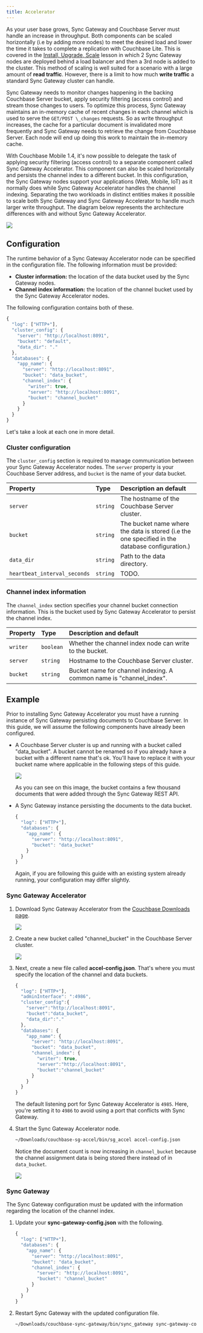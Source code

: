 ```yaml
---
title: Accelerator
---
```


As your user base grows, Sync Gateway and Couchbase Server must handle an increase in throughput. Both components can be scaled horizontally (i.e by adding more nodes) to meet the desired load and lower the time it takes to complete a replication with Couchbase Lite. This is covered in the [Install, Upgrade, Scale](../../../../current/training/deploy/install/index.html) lesson in which 2 Sync Gateway nodes are deployed behind a load balancer and then a 3rd node is added to the cluster. This method of scaling is well suited for a scenario with a large amount of **read traffic**. However, there is a limit to how much **write traffic** a standard Sync Gateway cluster can handle.

Sync Gateway needs to monitor changes happening in the backing Couchbase Server bucket, apply security filtering (access control) and stream those changes to users. To optimize this process, Sync Gateway maintains an in-memory cache of recent changes in each channel which is used to serve the `GET/POST \_changes` requests. So as write throughput increases, the cache for a particular document is invalidated more frequently and Sync Gateway needs to retrieve the change from Couchbase Server. Each node will end up doing this work to maintain the in-memory cache.

With Couchbase Mobile 1.4, it's now possible to delegate the task of applying security filtering (access control) to a separate component called Sync Gateway Accelerator. This component can also be scaled horizontally and persists the channel index to a different bucket. In this configuration, the Sync Gateway nodes support your applications (Web, Mobile, IoT) as it normally does while Sync Gateway Accelerator handles the channel indexing. Separating the two workloads in distinct entities makes it possible to scale both Sync Gateway and Sync Gateway Accelerator to handle much larger write throughput. The diagram below represents the architecture differences with and without Sync Gateway Accelerator.

![](img/data_flow_overview.png)

## Configuration

The runtime behavior of a Sync Gateway Accelerator node can be specified in the configuration file. The following information must be provided:

  - **Cluster information:** the location of the data bucket used by the Sync Gateway nodes.
  - **Channel index information:** the location of the channel bucket used by the Sync Gateway Accelerator nodes.

The following configuration contains both of these.

```javascript
{
  "log": ["HTTP+"],
  "cluster_config": {
    "server": "http://localhost:8091",
    "bucket": "default",
    "data_dir": "."
  },
  "databases": {
    "app_name": {
      "server": "http://localhost:8091",
      "bucket": "data_bucket",
      "channel_index": {
        "writer": true,
        "server": "http://localhost:8091",
        "bucket": "channel_bucket"
      }
    }
  }
}
```

Let's take a look at each one in more detail.

### Cluster configuration

The `cluster_config` section is required to manage communication between your Sync Gateway Accelerator nodes. The `server` property is your Couchbase Server address, and `bucket` is the name of your data bucket.

|Property|Type|Description an default|
|:-------|:---|:---------------------|
|`server`|`string`|The hostname of the Couchbase Server cluster.|
|`bucket`|`string`|The bucket name where the data is stored (i.e the one specified in the database configuration.)|
|`data_dir`|`string`|Path to the data directory.|
|`heartbeat_interval_seconds`|`string`|TODO.|

### Channel index information

The `channel_index` section specifies your channel bucket connection information. This is the bucket used by Sync Gateway Accelerator to persist the channel index.

|Property|Type|Description and default|
|:-------|:---|:----------------------|
|`writer`|`boolean`|Whether the channel index node can write to the bucket.|
|`server`|`string`|Hostname to the Couchbase Server cluster.|
|`bucket`|`string`|Bucket name for channel indexing. A common name is "channel_index".|

## Example

Prior to installing Sync Gateway Accelerator you must have a running instance of Sync Gateway persisting documents to Couchbase Server. In this guide, we will assume the following components have already been configured.

- A Couchbase Server cluster is up and running with a bucket called "data_bucket". A bucket cannot be renamed so if you already have a bucket with a different name that's ok. You'll have to replace it with your bucket name where applicable in the following steps of this guide.

    ![](img/sg-accel-data-bucket.png)

    As you can see on this image, the bucket contains a few thousand documents that were added through the Sync Gateway
    REST API.

- A Sync Gateway instance persisting the documents to the data bucket.

    ```javascript
    {
      "log": ["HTTP+"],
      "databases": {
        "app_name": {
          "server": "http://localhost:8091",
          "bucket": "data_bucket"
        }
      }
    }
    ```

    Again, if you are following this guide with an existing system already running, your configuration may differ slightly.

### Sync Gateway Accelerator

1. Download Sync Gateway Accelerator from the [Couchbase Downloads page](http://www.couchbase.com/nosql-databases/downloads#couchbase-mobile).

    ![](img/downloads-add-ons.png)

2. Create a new bucket called "channel_bucket" in the Couchbase Server cluster.

    ![](img/sg-accel-channel-bucket.png)

3. Next, create a new file called **accel-config.json**. That's where you must specify the location of the channel and data buckets.

    ```javascript
    {
      "log": ["HTTP+"],
      "adminInterface": ":4986",
      "cluster_config":{
        "server":"http://localhost:8091",
        "bucket":"data_bucket",
        "data_dir":"."
      },
      "databases": {
        "app_name": {
          "server": "http://localhost:8091",
          "bucket": "data_bucket",
          "channel_index": {
            "writer": true,
            "server":"http://localhost:8091",
            "bucket":"channel_bucket"
          }
        }
      }
    }
    ```

    The default listening port for Sync Gateway Accelerator is `4985`. Here, you're setting it to `4986` to avoid using a port that conflicts with Sync Gateway.

4. Start the Sync Gateway Accelerator node.

    ```bash
    ~/Downloads/couchbase-sg-accel/bin/sg_accel accel-config.json
    ```

    Notice the document count is now increasing in `channel_bucket` because the channel assignment data is being stored there instead of in `data_bucket`.

    ![](img/channel-bucket.png)

### Sync Gateway

The Sync Gateway configuration must be updated with the information regarding the location of the channel index.

1. Update your **sync-gateway-config.json** with the following.

    ```javascript
    {
      "log": ["HTTP+"],
      "databases": {
        "app_name": {
          "server": "http://localhost:8091",
          "bucket": "data_bucket",
          "channel_index": {
            "server": "http://localhost:8091",
            "bucket": "channel_bucket"
          }
        }
      }
    }
    ```

2. Restart Sync Gateway with the updated configuration file.

    ```bash
    ~/Downloads/couchbase-sync-gateway/bin/sync_gateway sync-gateway-config.json
    ```